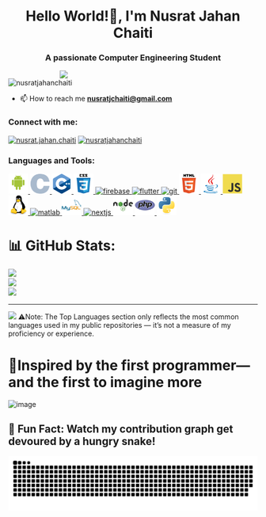 <h1 align="center">Hello World!👋, I'm Nusrat Jahan Chaiti</h1>
<h3 align="center">A passionate Computer Engineering Student</h3>
<img align="right" src="https://miro.medium.com/v2/resize:fit:640/format:webp/1*NCGC9pN10cTacXQpBq7PvA.gif" width="400" />



<p align="left"> <img src="https://komarev.com/ghpvc/?username=nusratjahanchaiti&label=Profile%20views&color=0e75b6&style=flat" alt="nusratjahanchaiti" /> </p>

- 📫 How to reach me **nusratjchaiti@gmail.com**

<h3 align="left">Connect with me:</h3>
<p align="left">
<a href="https://fb.com/nusrat.jahan.chaiti" target="blank"><img align="center" src="https://raw.githubusercontent.com/rahuldkjain/github-profile-readme-generator/master/src/images/icons/Social/facebook.svg" alt="nusrat.jahan.chaiti" height="30" width="40" /></a>
<a href="https://instagram.com/nusratjahanchaiti" target="blank"><img align="center" src="https://raw.githubusercontent.com/rahuldkjain/github-profile-readme-generator/master/src/images/icons/Social/instagram.svg" alt="nusratjahanchaiti" height="30" width="40" /></a>
</p>

<h3 align="left">Languages and Tools:</h3>
<p align="left"> <a href="https://developer.android.com" target="_blank" rel="noreferrer"> <img src="https://raw.githubusercontent.com/devicons/devicon/master/icons/android/android-original-wordmark.svg" alt="android" width="40" height="40"/> </a> <a href="https://www.cprogramming.com/" target="_blank" rel="noreferrer"> <img src="https://raw.githubusercontent.com/devicons/devicon/master/icons/c/c-original.svg" alt="c" width="40" height="40"/> </a> <a href="https://www.w3schools.com/cpp/" target="_blank" rel="noreferrer"> <img src="https://raw.githubusercontent.com/devicons/devicon/master/icons/cplusplus/cplusplus-original.svg" alt="cplusplus" width="40" height="40"/> </a> <a href="https://www.w3schools.com/css/" target="_blank" rel="noreferrer"> <img src="https://raw.githubusercontent.com/devicons/devicon/master/icons/css3/css3-original-wordmark.svg" alt="css3" width="40" height="40"/> </a> <a href="https://firebase.google.com/" target="_blank" rel="noreferrer"> <img src="https://www.vectorlogo.zone/logos/firebase/firebase-icon.svg" alt="firebase" width="40" height="40"/> </a> <a href="https://flutter.dev" target="_blank" rel="noreferrer"> <img src="https://www.vectorlogo.zone/logos/flutterio/flutterio-icon.svg" alt="flutter" width="40" height="40"/> </a> <a href="https://git-scm.com/" target="_blank" rel="noreferrer"> <img src="https://www.vectorlogo.zone/logos/git-scm/git-scm-icon.svg" alt="git" width="40" height="40"/> </a> <a href="https://www.w3.org/html/" target="_blank" rel="noreferrer"> <img src="https://raw.githubusercontent.com/devicons/devicon/master/icons/html5/html5-original-wordmark.svg" alt="html5" width="40" height="40"/> </a> <a href="https://www.java.com" target="_blank" rel="noreferrer"> <img src="https://raw.githubusercontent.com/devicons/devicon/master/icons/java/java-original.svg" alt="java" width="40" height="40"/> </a> <a href="https://developer.mozilla.org/en-US/docs/Web/JavaScript" target="_blank" rel="noreferrer"> <img src="https://raw.githubusercontent.com/devicons/devicon/master/icons/javascript/javascript-original.svg" alt="javascript" width="40" height="40"/> </a> <a href="https://www.linux.org/" target="_blank" rel="noreferrer"> <img src="https://raw.githubusercontent.com/devicons/devicon/master/icons/linux/linux-original.svg" alt="linux" width="40" height="40"/> </a> <a href="https://www.mathworks.com/" target="_blank" rel="noreferrer"> <img src="https://upload.wikimedia.org/wikipedia/commons/2/21/Matlab_Logo.png" alt="matlab" width="40" height="40"/> </a> <a href="https://www.mysql.com/" target="_blank" rel="noreferrer"> <img src="https://raw.githubusercontent.com/devicons/devicon/master/icons/mysql/mysql-original-wordmark.svg" alt="mysql" width="40" height="40"/> </a> <a href="https://nextjs.org/" target="_blank" rel="noreferrer"> <img src="https://cdn.worldvectorlogo.com/logos/nextjs-2.svg" alt="nextjs" width="40" height="40"/> </a> <a href="https://nodejs.org" target="_blank" rel="noreferrer"> <img src="https://raw.githubusercontent.com/devicons/devicon/master/icons/nodejs/nodejs-original-wordmark.svg" alt="nodejs" width="40" height="40"/> </a> <a href="https://www.php.net" target="_blank" rel="noreferrer"> <img src="https://raw.githubusercontent.com/devicons/devicon/master/icons/php/php-original.svg" alt="php" width="40" height="40"/> </a> <a href="https://www.python.org" target="_blank" rel="noreferrer"> <img src="https://raw.githubusercontent.com/devicons/devicon/master/icons/python/python-original.svg" alt="python" width="40" height="40"/> </a> </p>


# 📊 GitHub Stats:
![](https://github-readme-stats.vercel.app/api?username=nusratjahanchaiti&theme=dark&hide_border=false&include_all_commits=false&count_private=false)<br/>
![](https://nirzak-streak-stats.vercel.app/?user=nusratjahanchaiti&theme=dark&hide_border=false)<br/>
![](https://github-readme-stats.vercel.app/api/top-langs/?username=nusratjahanchaiti&theme=dark&hide_border=false&include_all_commits=false&count_private=false&layout=compact)

---
[![](https://visitcount.itsvg.in/api?id=nusratjahanchaiti&icon=0&color=0)](https://visitcount.itsvg.in)
⚠️Note: The Top Languages section only reflects the most common languages used in my public repositories — it’s not a measure of my proficiency or experience.


# 👑Inspired by the first programmer—and the first to imagine more

![image](https://github.com/user-attachments/assets/11943fa0-fa43-4343-b7a2-12343d36adfc)

## 🐍 Fun Fact: Watch my contribution graph get devoured by a hungry snake!
<picture>
  <source media="(prefers-color-scheme: dark)" srcset="https://raw.githubusercontent.com/nusratjahanchaiti/nusratjahanchaiti/output/github-snake-dark.svg" />
  <source media="(prefers-color-scheme: light)" srcset="https://raw.githubusercontent.com/nusratjahanchaiti/nusratjahanchaiti/output/github-snake.svg" />
  <img alt="github-snake" src="https://raw.githubusercontent.com/nusratjahanchaiti/nusratjahanchaiti/output/github-snake.svg" />
</picture>
